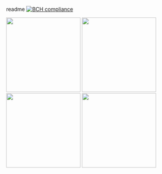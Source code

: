readme
[![BCH compliance](https://bettercodehub.com/edge/badge/SvenvBoven/restaurantv2?branch=master)](https://bettercodehub.com/)

<img src="https://cdn.discordapp.com/attachments/288015529321693184/387240207075901440/Screenshot_20171204-145351.jpg" width="200px">

<img src="https://cdn.discordapp.com/attachments/288015529321693184/387240206463664128/Screenshot_20171204-145339.jpg" width="200px">

<img src="https://cdn.discordapp.com/attachments/288015529321693184/387240205767147532/Screenshot_20171204-145401.jpg" width="200px">
<img src="https://cdn.discordapp.com/attachments/288015529321693184/387240205305905155/Screenshot_20171204-145347.jpg" width="200px">
